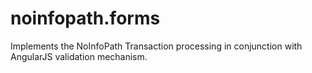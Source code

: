 # noinfopath.forms

Implements the NoInfoPath Transaction processing in conjunction with AngularJS validation mechanism.


